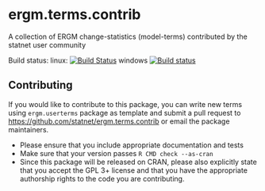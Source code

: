 # ergm.terms.contrib
A collection of ERGM change-statistics (model-terms) contributed by the statnet user community

Build status:
linux: [![Build Status](https://travis-ci.org/statnet/ergm.terms.contrib.svg?branch=master)](https://travis-ci.org/statnet/ergm.terms.contrib)
windows [![Build status](https://ci.appveyor.com/api/projects/status/n6dm72umcturl8u4?svg=true)](https://ci.appveyor.com/project/skyebend/ergm-terms-contrib)

## Contributing
If you would like to contribute to this package, you can write new terms using `ergm.userterms` package as template and submit a pull request to https://github.com/statnet/ergm.terms.contrib or email the package maintainers.

* Please ensure that you include appropriate documentation and tests
* Make sure that your version passes `R CMD check --as-cran`  
* Since this package will be released on CRAN, please also explicitly state that you accept the GPL 3+ license and that you have the appropriate authorship rights to the code you are contributing. 

